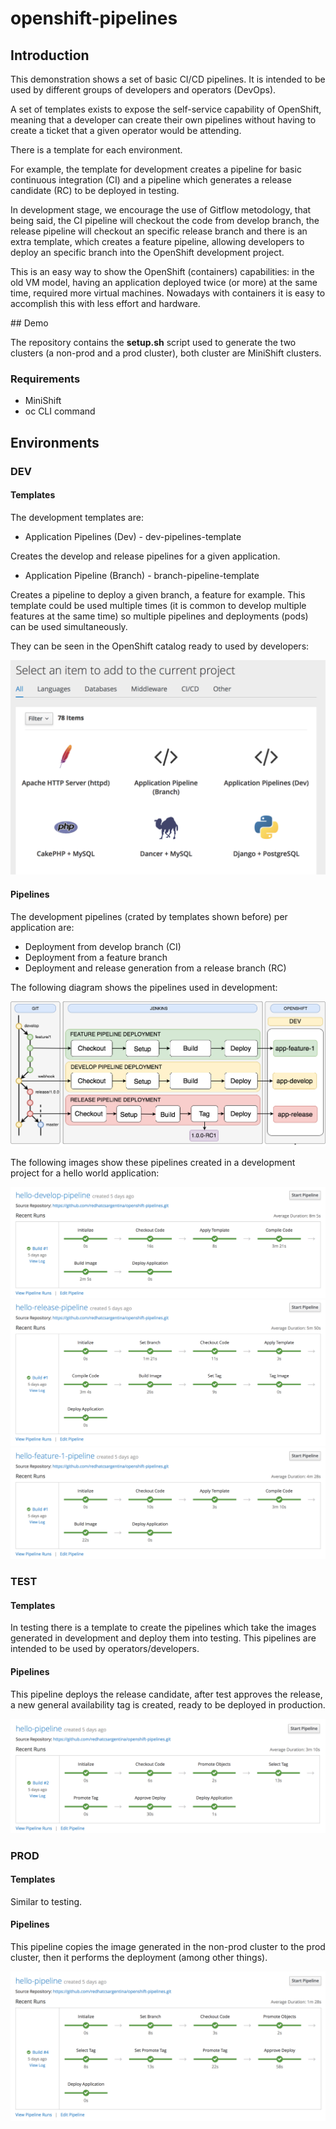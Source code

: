 # openshift-pipelines

## Introduction

This demonstration shows a set of basic CI/CD pipelines. It is intended to be used by different groups of developers and operators (DevOps). 

A set of templates exists to expose the self-service capability of OpenShift, meaning that a developer can create their own pipelines without having to create a ticket that a given operator would be attending.

There is a template for each environment. 

For example, the template for development creates a pipeline for basic continuous integration (CI) and a pipeline which generates a release candidate (RC) to be deployed in testing.

In development stage, we encourage the use of Gitflow metodology, that being said, the CI pipeline will checkout the code from develop branch, the release pipeline will checkout an specific release branch and there is an extra template, which creates a feature pipeline, allowing developers to deploy an specific branch into the OpenShift development project.

This is an easy way to show the OpenShift (containers) capabilities: in the old VM model, having an application deployed twice (or more) at the same time, required more virtual machines. Nowadays with containers it is easy to accomplish this with less effort and hardware.

## Demo

The repository contains the **setup.sh** script used to generate the two clusters (a non-prod and a prod cluster), both cluster are MiniShift clusters.


### Requirements

* MiniShift
* oc CLI command

## Environments

### DEV

#### Templates

The development templates are:

* Application Pipelines (Dev) - dev-pipelines-template 

Creates the develop and release pipelines for a given application.

* Application Pipeline (Branch) - branch-pipeline-template 

Creates a pipeline to deploy a given branch, a feature for example. This template could be used multiple times (it is common to develop multiple features at the same time) so multiple pipelines and deployments (pods) can be used simultaneously.

They can be seen in the OpenShift catalog ready to used by developers:

![openshift-development-templates](./docs/openshift-development-templates.png)

#### Pipelines

The development pipelines (crated by templates shown before) per application are:

* Deployment from develop branch (CI)
* Deployment from a feature branch
* Deployment and release generation from a release branch (RC)

The following diagram shows the pipelines used in development:

![openshift-pipelines-gitflow](./docs/openshift-pipelines-gitflow.png)

The following images show these pipelines created in a development project for a hello world application:

![hello-develop-pipeline](./docs/hello-develop-pipeline.png)
![hello-release-pipeline](./docs/hello-release-pipeline.png)
![hello-feature-1-pipeline](./docs/hello-feature-1-pipeline.png)

### TEST

#### Templates

In testing there is a template to create the pipelines which take the images generated in development and deploy them into testing. This pipelines are intended to be used by operators/developers.

#### Pipelines

This pipeline deploys the release candidate, after test approves the release, a new general availability tag is created, ready to be deployed in production.

![hello-test-pipeline](./docs/hello-test-pipeline.png)

### PROD

#### Templates

Similar to testing.

#### Pipelines

This pipeline copies the image generated in the non-prod cluster to the prod cluster, then it performs the deployment (among other things).

![hello-prod-pipeline](./docs/hello-prod-pipeline.png)
